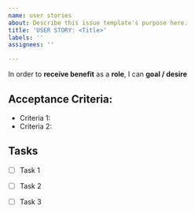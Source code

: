 ```yaml
---
name: user stories
about: Describe this issue template's purpose here.
title: 'USER STORY: <Title>'
labels: ''
assignees: ''

---
```


In order to **receive benefit** as a **role**, I can **goal / desire**

## Acceptance Criteria:
  - Criteria 1:
  - Criteria 2:
## Tasks
  - [ ] Task 1
  - [ ] Task 2
  - [ ] Task 3
  

